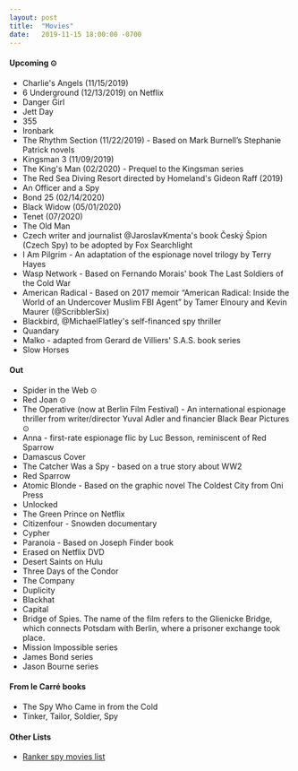 ```yaml
---
layout: post
title:  "Movies"
date:   2019-11-15 18:00:00 -0700
---
```


#### Upcoming ⊙
* Charlie's Angels (11/15/2019)
* 6 Underground (12/13/2019) on Netflix
* Danger Girl
* Jett Day
* 355
* Ironbark
* The Rhythm Section (11/22/2019) - Based on Mark Burnell’s Stephanie Patrick novels
* Kingsman 3 (11/09/2019)
* The King's Man (02/2020) - Prequel to the Kingsman series
* The Red Sea Diving Resort directed by Homeland's Gideon Raff (2019)
* An Officer and a Spy
* Bond 25 (02/14/2020)
* Black Widow (05/01/2020)
* Tenet (07/2020)
* The Old Man
* Czech writer and journalist @JaroslavKmenta's book Český Špion (Czech Spy) to be adopted by Fox Searchlight
* I Am Pilgrim - An adaptation of the espionage novel trilogy by Terry Hayes
* Wasp Network - Based on Fernando Morais' book The Last Soldiers of the Cold War
* American Radical - Based on 2017 memoir “American Radical: Inside the World of an Undercover Muslim FBI Agent” by Tamer Elnoury and Kevin Maurer (@ScribblerSix)
* Blackbird, @MichaelFlatley's self-financed spy thriller
* Quandary
* Malko - adapted from Gerard de Villiers' S.A.S. book series
* Slow Horses

#### Out
* Spider in the Web ⊙
* Red Joan ⊙
* The Operative (now at Berlin Film Festival) - An international espionage thriller from writer/director Yuval Adler and financier Black Bear Pictures ⊙
* Anna - first-rate espionage flic by Luc Besson, reminiscent of Red Sparrow
* Damascus Cover
* The Catcher Was a Spy - based on a true story about WW2
* Red Sparrow
* Atomic Blonde - Based on the graphic novel The Coldest City from Oni Press
* Unlocked
* The Green Prince on Netflix
* Citizenfour - Snowden documentary
* Cypher
* Paranoia - Based on Joseph Finder book
* Erased on Netflix DVD
* Desert Saints on Hulu
* Three Days of the Condor
* The Company
* Duplicity
* Blackhat
* Capital
* Bridge of Spies. The name of the film refers to the Glienicke Bridge, which connects Potsdam with Berlin, where a prisoner exchange took place.
* Mission Impossible series
* James Bond series
* Jason Bourne series

#### From le Carré books
* The Spy Who Came in from the Cold
* Tinker, Tailor, Soldier, Spy

#### Other Lists
* [Ranker spy movies list](http://www.ranker.com/list/spy-movies-and-films/reference)
